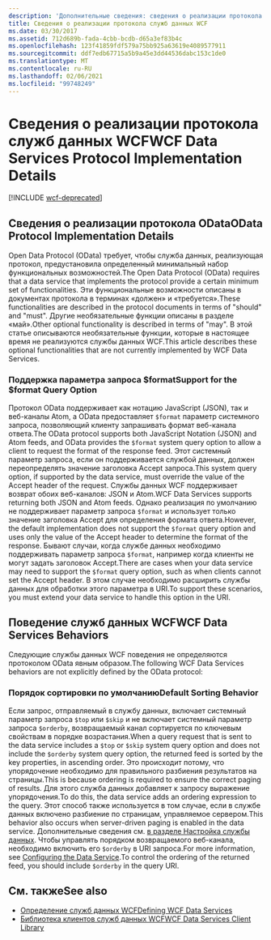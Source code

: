 ```yaml
---
description: 'Дополнительные сведения: сведения о реализации протокола службы данных WCF'
title: Сведения о реализации протокола служб данных WCF
ms.date: 03/30/2017
ms.assetid: 712d689b-fada-4cbb-bcdb-d65a3ef83b4c
ms.openlocfilehash: 123f41859fdf579a75bb925a63619e4089577911
ms.sourcegitcommit: ddf7edb67715a5b9a45e3dd44536dabc153c1de0
ms.translationtype: MT
ms.contentlocale: ru-RU
ms.lasthandoff: 02/06/2021
ms.locfileid: "99748249"
---
```

# <a name="wcf-data-services-protocol-implementation-details"></a><span data-ttu-id="0aad9-103">Сведения о реализации протокола служб данных WCF</span><span class="sxs-lookup"><span data-stu-id="0aad9-103">WCF Data Services Protocol Implementation Details</span></span>

[!INCLUDE [wcf-deprecated](~/includes/wcf-deprecated.md)]

## <a name="odata-protocol-implementation-details"></a><span data-ttu-id="0aad9-104">Сведения о реализации протокола OData</span><span class="sxs-lookup"><span data-stu-id="0aad9-104">OData Protocol Implementation Details</span></span>  

<span data-ttu-id="0aad9-105">Open Data Protocol (OData) требует, чтобы служба данных, реализующая протокол, предустановила определенный минимальный набор функциональных возможностей.</span><span class="sxs-lookup"><span data-stu-id="0aad9-105">The Open Data Protocol (OData) requires that a data service that implements the protocol provide a certain minimum set of functionalities.</span></span> <span data-ttu-id="0aad9-106">Эти функциональные возможности описаны в документах протокола в терминах «должен» и «требуется».</span><span class="sxs-lookup"><span data-stu-id="0aad9-106">These functionalities are described in the protocol documents in terms of "should" and "must".</span></span> <span data-ttu-id="0aad9-107">Другие необязательные функции описаны в разделе «май».</span><span class="sxs-lookup"><span data-stu-id="0aad9-107">Other optional functionality is described in terms of "may".</span></span> <span data-ttu-id="0aad9-108">В этой статье описываются необязательные функции, которые в настоящее время не реализуются службы данных WCF.</span><span class="sxs-lookup"><span data-stu-id="0aad9-108">This article describes these optional functionalities that are not currently implemented by WCF Data Services.</span></span>
  
### <a name="support-for-the-format-query-option"></a><span data-ttu-id="0aad9-109">Поддержка параметра запроса $format</span><span class="sxs-lookup"><span data-stu-id="0aad9-109">Support for the $format Query Option</span></span>  

 <span data-ttu-id="0aad9-110">Протокол OData поддерживает как нотацию JavaScript (JSON), так и веб-каналы Atom, а OData предоставляет `$format` параметр системного запроса, позволяющий клиенту запрашивать формат веб-канала ответа.</span><span class="sxs-lookup"><span data-stu-id="0aad9-110">The OData protocol supports both JavaScript Notation (JSON) and Atom feeds, and OData provides the `$format` system query option to allow a client to request the format of the response feed.</span></span> <span data-ttu-id="0aad9-111">Этот системный параметр запроса, если он поддерживается службой данных, должен переопределять значение заголовка Accept запроса.</span><span class="sxs-lookup"><span data-stu-id="0aad9-111">This system query option, if supported by the data service, must override the value of the Accept header of the request.</span></span> <span data-ttu-id="0aad9-112">Службы данных WCF поддерживает возврат обоих веб-каналов: JSON и Atom.</span><span class="sxs-lookup"><span data-stu-id="0aad9-112">WCF Data Services supports returning both JSON and Atom feeds.</span></span> <span data-ttu-id="0aad9-113">Однако реализация по умолчанию не поддерживает параметр запроса `$format` и использует только значение заголовка Accept для определения формата ответа.</span><span class="sxs-lookup"><span data-stu-id="0aad9-113">However, the default implementation does not support the `$format` query option and uses only the value of the Accept header to determine the format of the response.</span></span> <span data-ttu-id="0aad9-114">Бывают случаи, когда службе данных необходимо поддерживать параметр запроса `$format`, например когда клиенты не могут задать заголовок Accept.</span><span class="sxs-lookup"><span data-stu-id="0aad9-114">There are cases when your data service may need to support the `$format` query option, such as when clients cannot set the Accept header.</span></span> <span data-ttu-id="0aad9-115">В этом случае необходимо расширить службы данных для обработки этого параметра в URI.</span><span class="sxs-lookup"><span data-stu-id="0aad9-115">To support these scenarios, you must extend your data service to handle this option in the URI.</span></span>
  
## <a name="wcf-data-services-behaviors"></a><span data-ttu-id="0aad9-116">Поведение служб данных WCF</span><span class="sxs-lookup"><span data-stu-id="0aad9-116">WCF Data Services Behaviors</span></span>  

 <span data-ttu-id="0aad9-117">Следующие службы данных WCF поведения не определяются протоколом OData явным образом.</span><span class="sxs-lookup"><span data-stu-id="0aad9-117">The following WCF Data Services behaviors are not explicitly defined by the OData protocol:</span></span>  
  
### <a name="default-sorting-behavior"></a><span data-ttu-id="0aad9-118">Порядок сортировки по умолчанию</span><span class="sxs-lookup"><span data-stu-id="0aad9-118">Default Sorting Behavior</span></span>  

 <span data-ttu-id="0aad9-119">Если запрос, отправляемый в службу данных, включает системный параметр запроса `$top` или `$skip` и не включает системный параметр запроса `$orderby`, возвращаемый канал сортируется по ключевым свойствам в порядке возрастания.</span><span class="sxs-lookup"><span data-stu-id="0aad9-119">When a query request that is sent to the data service includes a `$top` or `$skip` system query option and does not include the `$orderby` system query option, the returned feed is sorted by the key properties, in ascending order.</span></span> <span data-ttu-id="0aad9-120">Это происходит потому, что упорядочение необходимо для правильного разбиения результатов на страницы.</span><span class="sxs-lookup"><span data-stu-id="0aad9-120">This is because ordering is required to ensure the correct paging of results.</span></span> <span data-ttu-id="0aad9-121">Для этого служба данных добавляет к запросу выражение упорядочения.</span><span class="sxs-lookup"><span data-stu-id="0aad9-121">To do this, the data service adds an ordering expression to the query.</span></span> <span data-ttu-id="0aad9-122">Этот способ также используется в том случае, если в службе данных включено разбиение по страницам, управляемое сервером.</span><span class="sxs-lookup"><span data-stu-id="0aad9-122">This behavior also occurs when server-driven paging is enabled in the data service.</span></span> <span data-ttu-id="0aad9-123">Дополнительные сведения см. [в разделе Настройка службы данных](configuring-the-data-service-wcf-data-services.md). Чтобы управлять порядком возвращаемого веб-канала, необходимо включить его `$orderby` в URI запроса.</span><span class="sxs-lookup"><span data-stu-id="0aad9-123">For more information, see [Configuring the Data Service](configuring-the-data-service-wcf-data-services.md).To control the ordering of the returned feed, you should include `$orderby` in the query URI.</span></span>  
  
## <a name="see-also"></a><span data-ttu-id="0aad9-124">См. также</span><span class="sxs-lookup"><span data-stu-id="0aad9-124">See also</span></span>

- [<span data-ttu-id="0aad9-125">Определение служб данных WCF</span><span class="sxs-lookup"><span data-stu-id="0aad9-125">Defining WCF Data Services</span></span>](defining-wcf-data-services.md)
- [<span data-ttu-id="0aad9-126">Библиотека клиентов служб данных WCF</span><span class="sxs-lookup"><span data-stu-id="0aad9-126">WCF Data Services Client Library</span></span>](wcf-data-services-client-library.md)
